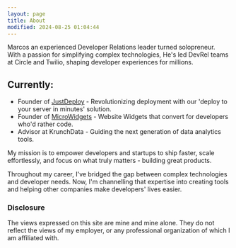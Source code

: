 ```yaml
---
layout: page
title: About
modified: 2024-08-25 01:04:44
---
```


Marcos an experienced Developer Relations leader turned solopreneur. With a passion for simplifying complex technologies, He's led DevRel teams at Circle and Twilio, shaping developer experiences for millions.

## Currently:
- Founder of [JustDeploy](http://justdeploy.tech) - Revolutionizing deployment with our 'deploy to your server in minutes' solution.
- Founder of [MicroWidgets](https://MicroWidgets.dev) - Website Widgets that convert for developers who'd rather code.
- Advisor at KrunchData - Guiding the next generation of data analytics tools.

My mission is to empower developers and startups to ship faster, scale effortlessly, and focus on what truly matters - building great products.

Throughout my career, I've bridged the gap between complex technologies and developer needs. Now, I'm channelling that expertise into creating tools and helping other companies make developers' lives easier.

### Disclosure

The views expressed on this site are mine and mine alone. They do not reflect the views of my employer, or any professional organization of which I am affiliated with.

